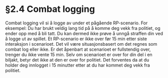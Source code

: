 # §2.4 Combat logging

Combat logging vil si å logge av under et pågående RP-scenario. For eksempel: Du har brukt veldig lang tid på å komme deg vekk fra politiet, og ender opp med å bli tatt. Du kan dermed ikke prøve å unngå straffen din ved å logge ut av spillet. Et RP-scenario er ikke over før 15 min etter siste interaksjon i scenarioet. Det vil være situasjonsbasert om det regnes som combat log eller ikke. Er det åpenbart at scenarioet er fullstendig over, trenger du ikke vente 15 min. Selv om scenarioet er over for din del i en biljakt, betyr det ikke at den er over for politiet. Det forventes da at du holder deg innlogget i 15 minutter etter at du har kommet deg vekk fra politiet.
